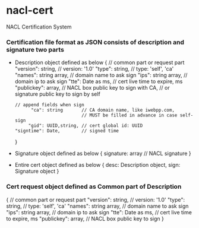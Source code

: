 nacl-cert
=========

NACL Certification System


### Certification file format as JSON consists of description and signature two parts

* Description object defined as below
  {
      // common part or request part
        "version": string,       // version: '1.0' 
           "type": string,       // type: 'self', 'ca'
          "names": string array, // domain name to ask sign
            "ips": string array, // domain ip to ask sign
            "tte": Date as ms,   // cert live time to expire, ms
      "publickey": array,        // NACL box public key to sign with CA, 
                                 // or signature public key to sign by self
      
      // append fields when sign
            "ca": string       // CA domain name, like iwebpp.com, 
                               // MUST be filled in advance in case self-sign
           "gid": UUID,string, // cert global id: UUID
      "signtime": Date,        // signed time
  }
  
* Signature object defined as below
  {
      signature: array // NACL signature
  }
  
* Entire cert object defined as below
  {
      desc: Description object,
      sign: Signature object
  }
  
  
### Cert request object defined as Common part of Description
  {
     // common part or request part
        "version": string,       // version: '1.0' 
           "type": string,       // type: 'self', 'ca'
          "names": string array, // domain name to ask sign
            "ips": string array, // domain ip to ask sign
            "tte": Date as ms,   // cert live time to expire, ms
      "publickey": array,        // NACL box public key to sign
  }


